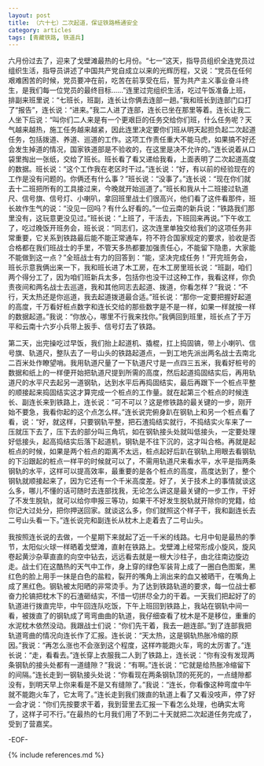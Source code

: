 ```yaml
---
layout: post
title: （六十七）二次起道，保证铁路畅通安全
category: articles
tags: [青藏铁路, 铁道兵]
---
```


六月份过去了，迎来了戈壁滩最热的七月份。“七一”这天，指导员组织全连党员过组织生活，指导员讲述了中国共产党自成立以来的光辉历程，又说：“党员在任何艰难困苦的时候，党员要冲在前，吃苦在前享受在后，誓为共产主义事业奋斗终生，是我们每一位党员的最终目标……”连里过完组织生活，吃过午饭准备上班，排副来班里说：“七班长，班副，连长让你俩去连部一趟。”我和班长到连部门口打了“报告”，连长说：“进来。”我二人进了连部，连长已坐在那里等着。连长让我二人坐下后说：“叫你们二人来是有一个更艰巨的任务交给你们班，什么任务呢？天气越来越热，施工任务越来越紧，因此连里决定要你们班从明天起担负起二次起道任务，包括拨道、养道、巡道的工作。这项工作责任重大不能马虎，如果搞不好还会发生掉道的情况，国家铁道部是不验收的，在这里是决不允许的。”连长说着从口袋里掏出一张纸，交给了班长。班长看了看又递给我看，上面表明了二次起道高度的数据。班长说：“这个工作我在老区时干过。”连长说：“好，有以前的经验现在的工作是没有问题的。你俩还有什么事？”班长说：“没事了。”连长说：“现在你们就去十二班把所有的工具接过来，今晚就开始巡道了。”班长和我从十二班接过轨道尺、信号旗、信号灯、小喇叭，拿回班里战士们很高兴，他们看了这件看那件，班长故作生气的说：“没见一回吗？有什么好看的。”一位云南的新兵说：“铁路我们那里没有，这玩意更没见过。”班长说：“上班了，干活去，下班回来再说。”下午收工了，吃过晚饭开班务会，班长说：“同志们，这次连里单独交给我们的这项任务非常重要，它关系到铁路最后能不能正常通车，符不符合国家规定的要求，验收是否合格都在我们班战士的手里，不管天多热都要加强责任心，不能留下隐患，大家能不能做到这一点？”全班战士有力的回答到：“能，坚决完成任务！”开完班务会，班长示意我俩出来一下，我和班长进了木工房，在木工房里班长说：“班副，咱们两个得分工了，因为咱们班新兵太多，包括你也没干过这种工作，我看这样，你负责夜间和两名战士去巡道，我和其他同志去起道、拨道，你看怎样？”我说：“不行，天太热还是你巡道，我去起道拨道最合适。”班长说：“那你一定要把握好起道的高度，千万看好桩点数字和连长交给的那些数字是不是一样，如果一样就按一样的数据起道。”我说：“你放心，哪里不行我来找你。”我俩回到班里，班长点了于万平和云南十六岁小兵带上扳手、信号灯去了铁路。

第二天，出完操吃过早饭，我们抬上起道机、撬棍，扛上捣固镐，带上小喇叭、信号旗、轨道尺，整队去了一号山头的铁路起道点，一到工地先派出两名战士去南北二百米处作瞭望哨。我用轨道尺量了一下轨道尺寸是一点四三五米，我看好桩号的数据和纸上的一样便开始把轨道尺提到所需的高度，然后起道捣固结实后，再用轨道尺的水平尺去起另一道钢轨，达到水平后再捣固结实，最后再跟下一个桩点平整的顺接起来捣固结实这才算完成一个桩点的工作量。就在起第三个桩点的时候连长、副连长来到铁路上，连长说：“可不可以？这是修铁路的最关键的一步，刚开始不要急，我看你起的这个点怎么样。”连长说完俯身趴在钢轨上和另一个桩点看了看，说：“好，就这样，只要钢轨平整，把石渣捣结实就行，不捣结实火车来了一压就压下去了，压下去的部分叫三角坑，如在钢轨接头处就叫低接头，一定要处理好低接头，起高捣结实后落下起道机，钢轨是不往下沉的，这才叫合格。再就是起桩点的时候，如果是两个桩点的距离不太远，桩点起好后趴在钢轨上用眼去看钢轨的下沿跟起的桩点一样平的时候就可以了，不需用轨道尺来看水平，水平是指两条钢轨的水平，这样可以提高效率，最重要的是各个桩点的高度，高度达到了，整个钢轨就顺接起来了，因为它还有一个千米高度差。好了，关于技术上的事情就谈这么多，哪儿不懂的话可随时去连部找我，无论怎么讲这是最关键的一步工作，干好了不发生脱轨，就可以给你申报三等功，如果干不好发生脱轨就开除你的党籍，给你记大过处分，把你押送回家。就谈这么多，你们就照这个样子干，我和副连长去二号山头看一下。”连长说完和副连长从枕木上走着去了二号山头。

我按照连长说的去做，一个星期下来就起了近一千米的线路。七月中旬是最热的季节，太阳似火球一样晒着戈壁滩，直射在铁路上。戈壁滩上经常形成小旋风，旋风卷起黄沙杂草直直的向空中钻去，远远看去就是一根大沙柱子，由北往南边旋边走。战士们在这酷热的天气中工作，身上穿的绿色军装背上成了一圈白色图案，黑红色的脸上用手一抹是白色的盐粒，裂开的嘴角上淌出来的血又被晒干，在嘴角上成了黑红色。钢轨被太阳晒的非常烫手。为了达到铁路轨道的要求，每一位战士都奋力抡镐把枕木下的石渣砸结实，不惜一切拼尽全力的干着。一天我们把起好了的轨道进行拨直完毕，中午回连队吃饭，下午上班回到铁路上，我站在钢轨中间一看，被拨直了的钢轨成了弯弯曲曲的轨道，我仔细查看了枕木是不是移位，重重的水泥枕木依然没动。我跟战士们说：“你们先干着，我去一趟连部。”到了连部我把轨道弯曲的情况向连长作了汇报。连长说：“天太热，这是钢轨热胀冷缩的原因。”我说：“再怎么涨也不会涨到这个程度，这样咋能跑火车，弯的太厉害了。”连长说：“走，看看去。”连长穿上衣服我二人到了铁路上，连长说：“你有没有发现两条钢轨的接头处都有一道缝隙？”我说：“有啊。”连长说：“它就是给热胀冷缩留下的间隔。”连长走到一钢轨接头处说：“你看现在两条钢轨顶的死死的，一点缝隙都没有，到明天早上你来看是不是又有缝隙了。”我说：“连长，你看像这种弯度中午就不能跑火车了，它太弯了。”连长走到我们拨直的轨道上看了又看没吱声，停了好一会才说：“你们先按要求干着，我到营里去汇报一下看怎么处理，也确实太弯了，这样子可不行。”在最热的七月我们用了不到二十天就把二次起道任务完成了，受到了营嘉奖。

-EOF-

{% include references.md %}
